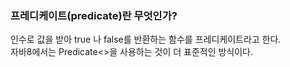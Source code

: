 ### 프레디케이트(predicate)란 무엇인가?
인수로 값을 받아 true 나 false를 반환하는 함수를 프레디케이트라고 한다.   
자바8에서는 Predicate<>을 사용하는 것이 더 표준적인 방식이다.